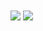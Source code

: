 <img align="center" src="https://github-readme-stats.vercel.app/api?username=R1NC&show_icons=true&show_icons=true&theme=vue&hide_title=true" />
<img align="center" src="https://github-readme-stats.vercel.app/api/top-langs/?username=R1NC&show_icons=true&layout=compact&theme=vue&hide_title=true" />
